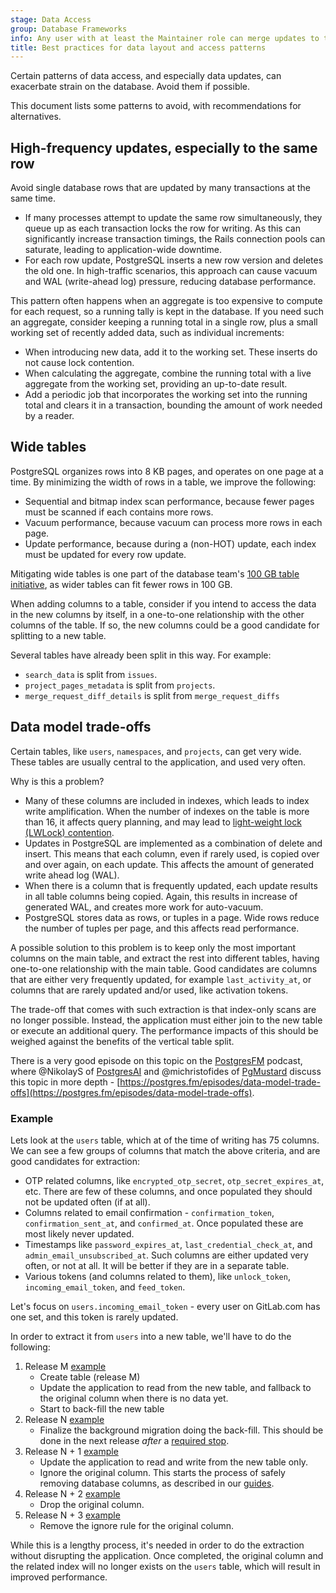 ```yaml
---
stage: Data Access
group: Database Frameworks
info: Any user with at least the Maintainer role can merge updates to this content. For details, see https://docs.gitlab.com/development/development_processes/#development-guidelines-review.
title: Best practices for data layout and access patterns
---
```


Certain patterns of data access, and especially data updates, can exacerbate strain
on the database. Avoid them if possible.

This document lists some patterns to avoid, with recommendations for alternatives.

## High-frequency updates, especially to the same row

Avoid single database rows that are updated by many transactions at the same time.

- If many processes attempt to update the same row simultaneously, they queue up
  as each transaction locks the row for writing. As this can significantly increase
  transaction timings, the Rails connection pools can saturate, leading to
  application-wide downtime.
- For each row update, PostgreSQL inserts a new row version and deletes the old one.
  In high-traffic scenarios, this approach can cause vacuum and WAL (write-ahead log)
  pressure, reducing database performance.

This pattern often happens when an aggregate is too expensive to compute for each
request, so a running tally is kept in the database. If you need such an aggregate,
consider keeping a running total in a single row, plus a small working set of
recently added data, such as individual increments:

- When introducing new data, add it to the working set. These inserts do not
  cause lock contention.
- When calculating the aggregate, combine the running total with a live aggregate
  from the working set, providing an up-to-date result.
- Add a periodic job that incorporates the working set into the running total and
  clears it in a transaction, bounding the amount of work needed by a reader.

## Wide tables

PostgreSQL organizes rows into 8 KB pages, and operates on one page at a time.
By minimizing the width of rows in a table, we improve the following:

- Sequential and bitmap index scan performance, because fewer pages must be
  scanned if each contains more rows.
- Vacuum performance, because vacuum can process more rows in each page.
- Update performance, because during a (non-HOT) update, each index must be
  updated for every row update.

Mitigating wide tables is one part of the database team's
[100 GB table initiative](../../architecture/blueprints/database_scaling/size-limits.md),
as wider tables can fit fewer rows in 100 GB.

When adding columns to a table, consider if you intend to access the data in the
new columns by itself, in a one-to-one relationship with the other columns of the
table. If so, the new columns could be a good candidate for splitting to a new table.

Several tables have already been split in this way. For example:

- `search_data` is split from `issues`.
- `project_pages_metadata` is split from `projects`.
- `merge_request_diff_details` is split from `merge_request_diffs`

## Data model trade-offs

Certain tables, like `users`, `namespaces`, and `projects`, can get very wide.
These tables are usually central to the application, and used very often.

Why is this a problem?

- Many of these columns are included in indexes, which leads to index write amplification.
  When the number of indexes on the table is more than 16, it affects query planning,
  and may lead to [light-weight lock (LWLock) contention](https://gitlab.com/groups/gitlab-org/-/epics/11543).
- Updates in PostgreSQL are implemented as a combination of delete and insert. This means that each column,
  even if rarely used, is copied over and over again, on each update. This affects the amount of generated
  write ahead log (WAL).
- When there is a column that is frequently updated, each update results in all table columns
  being copied. Again, this results in increase of generated WAL, and creates more work for
  auto-vacuum.
- PostgreSQL stores data as rows, or tuples in a page. Wide rows reduce the number of tuples per page,
  and this affects read performance.

A possible solution to this problem is to keep only the most important columns on the main table,
and extract the rest into different tables, having one-to-one relationship with the main table.
Good candidates are columns that are either very frequently updated, for example `last_activity_at`,
or columns that are rarely updated and/or used, like activation tokens.

The trade-off that comes with such extraction is that index-only scans are no longer possible.
Instead, the application must either join to the new table or execute an additional query. The performance impacts
of this should be weighed against the benefits of the vertical table split.

There is a very good episode on this topic on the [PostgresFM](https://postgres.fm) podcast,
where @NikolayS of [PostgresAI](https://postgres.ai/) and @michristofides of [PgMustard](https://www.pgmustard.com/)
discuss this topic in more depth - [https://postgres.fm/episodes/data-model-trade-offs](https://postgres.fm/episodes/data-model-trade-offs).

### Example

Lets look at the `users` table, which at of the time of writing has 75 columns.
We can see a few groups of columns that match the above criteria, and are good candidates
for extraction:

- OTP related columns, like `encrypted_otp_secret`, `otp_secret_expires_at`, etc.
  There are few of these columns, and once populated they should not be updated often (if at all).
- Columns related to email confirmation - `confirmation_token`, `confirmation_sent_at`,
  and `confirmed_at`. Once populated these are most likely never updated.
- Timestamps like `password_expires_at`, `last_credential_check_at`, and `admin_email_unsubscribed_at`.
  Such columns are either updated very often, or not at all. It will be better if they are in a separate table.
- Various tokens (and columns related to them), like `unlock_token`, `incoming_email_token`, and `feed_token`.

Let's focus on `users.incoming_email_token` - every user on GitLab.com has one set, and this token is rarely updated.

In order to extract it from `users` into a new table, we'll have to do the following:

1. Release M [example](https://gitlab.com/gitlab-org/gitlab/-/merge_requests/141561)
   - Create table (release M)
   - Update the application to read from the new table, and fallback to the original column when there is no data yet.
   - Start to back-fill the new table
1. Release N [example](https://gitlab.com/gitlab-org/gitlab/-/merge_requests/141833)
   - Finalize the background migration doing the back-fill. This should be done in the next release *after* a [required stop](../../update/upgrade_paths.md).
1. Release N + 1 [example](https://gitlab.com/gitlab-org/gitlab/-/merge_requests/141835)
   - Update the application to read and write from the new table only.
   - Ignore the original column. This starts the process of safely removing database columns, as described in our [guides](avoiding_downtime_in_migrations.md#dropping-columns).
1. Release N + 2 [example](https://gitlab.com/gitlab-org/gitlab/-/merge_requests/142086)
   - Drop the original column.
1. Release N + 3 [example](https://gitlab.com/gitlab-org/gitlab/-/merge_requests/142087)
   - Remove the ignore rule for the original column.

While this is a lengthy process, it's needed in order to do the extraction
without disrupting the application. Once completed, the original column and the related index will
no longer exists on the `users` table, which will result in improved performance.
